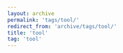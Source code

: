 ```yaml
---
layout: archive
permalink: 'tags/tool/'
redirect_from: 'archive/tags/tool/'
title: 'tool'
tag: 'tool'
---
```

